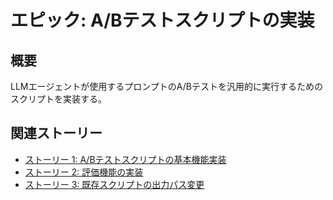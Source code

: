 # エピック: A/Bテストスクリプトの実装

## 概要

LLMエージェントが使用するプロンプトのA/Bテストを汎用的に実行するためのスクリプトを実装する。

## 関連ストーリー

*   [ストーリー 1: A/Bテストスクリプトの基本機能実装](story_1_ab_test_basic_functionality.md)
*   [ストーリー 2: 評価機能の実装](story_2_ab_test_evaluation_functionality.md)
*   [ストーリー 3: 既存スクリプトの出力パス変更](story_3_update_existing_script_output_paths.md)
